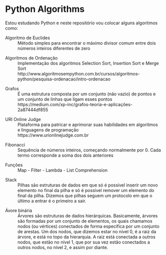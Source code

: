 # Python Algorithms

Estou estudando Python e neste repositório vou colocar alguns algoritmos como:


<dl>
  <dt>Algoritmo de Euclides</dt>
  <dd>Método simples para encontrar o máximo divisor comum entre dois números inteiros diferentes de zero</dd>
</dl>
<dl>
  <dt>Algoritmos de Ordenação</dt>
  <dd>Implementação dos algoritmos Selection Sort, Insertion Sort e Merge Sort</dd>
  <dd>http://www.algoritmosempython.com.br/cursos/algoritmos-python/pesquisa-ordenacao/intro-ordenacao</dd>
</dl>
<dl>
  <dt>Grafos</dt>
  <dd>É uma estrutura composta por um conjunto (não vazio) de pontos e um conjunto de linhas que ligam esses pontos</dd>
  <dd>https://medium.com/xp-inc/grafos-teoria-e-aplicações-2a87444df855</dd>
</dl>
<dl>
  <dt>URI Online Judge</dt>
  <dd>Plataforma para patricar e aprimorar suas habilidades em algoritmos e linguagens de programação</dd>
  <dd>https://www.urionlinejudge.com.br</dd>
</dl>
<dl>
  <dt>Fibonacci</dt>
  <dd>Sequência de números inteiros, começando normalmente por 0. Cada termo corresponde a soma dos dois anteriores</dd>
</dl>
<dl>
  <dt>Funções</dt>
  <dd>Map - Filter - Lambda - List Comprehension</dd>
</dl>
<dl>
  <dt>Stack</dt>
  <dd>Pilhas são estruturas de dados em que só é possível inserir um novo elemento no final da pilha e só é possível remover um elemento do final da pilha. Dizemos que pilhas seguem um protocolo em que o último a entrar é o primeiro a sair.</dd>
</dl>
<dl>
  <dt>Ávore binária</dt>
  <dd>Árvores são estruturas de dados hierárquicas. Basicamente, árvores são formadas por um conjunto de elementos, os quais chamamos nodos (ou vértices) conectados de forma específica por um conjunto de arestas. Um dos nodos, que dizemos estar no nível 0, é a raiz da árvore, e está no topo da hierarquia. A raiz está conectada a outros nodos, que estão no nível 1, que por sua vez estão conectados a outros nodos, no nível 2, e assim por diante.</dd>
</dl>
